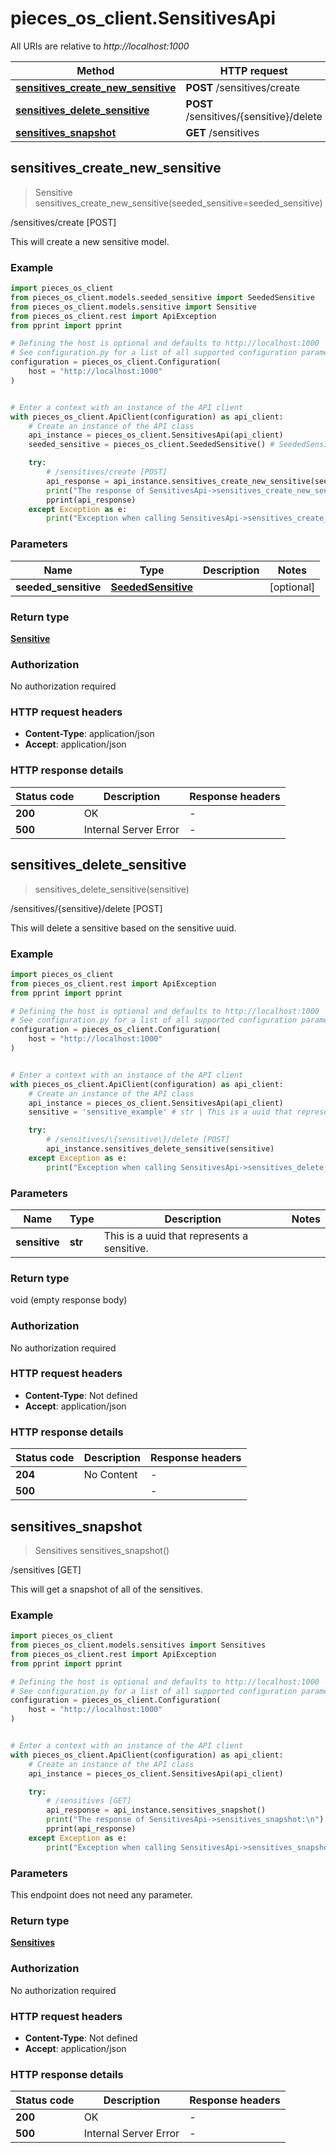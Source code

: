 # pieces_os_client.SensitivesApi

All URIs are relative to *http://localhost:1000*

Method | HTTP request | Description
------------- | ------------- | -------------
[**sensitives_create_new_sensitive**](SensitivesApi#sensitives_create_new_sensitive) | **POST** /sensitives/create | /sensitives/create [POST]
[**sensitives_delete_sensitive**](SensitivesApi#sensitives_delete_sensitive) | **POST** /sensitives/\{sensitive\}/delete | /sensitives/\{sensitive\}/delete [POST]
[**sensitives_snapshot**](SensitivesApi#sensitives_snapshot) | **GET** /sensitives | /sensitives [GET]


## **sensitives_create_new_sensitive**
> Sensitive sensitives_create_new_sensitive(seeded_sensitive=seeded_sensitive)

/sensitives/create [POST]

This will create a new sensitive model.

### Example


```python
import pieces_os_client
from pieces_os_client.models.seeded_sensitive import SeededSensitive
from pieces_os_client.models.sensitive import Sensitive
from pieces_os_client.rest import ApiException
from pprint import pprint

# Defining the host is optional and defaults to http://localhost:1000
# See configuration.py for a list of all supported configuration parameters.
configuration = pieces_os_client.Configuration(
    host = "http://localhost:1000"
)


# Enter a context with an instance of the API client
with pieces_os_client.ApiClient(configuration) as api_client:
    # Create an instance of the API class
    api_instance = pieces_os_client.SensitivesApi(api_client)
    seeded_sensitive = pieces_os_client.SeededSensitive() # SeededSensitive |  (optional)

    try:
        # /sensitives/create [POST]
        api_response = api_instance.sensitives_create_new_sensitive(seeded_sensitive=seeded_sensitive)
        print("The response of SensitivesApi->sensitives_create_new_sensitive:\n")
        pprint(api_response)
    except Exception as e:
        print("Exception when calling SensitivesApi->sensitives_create_new_sensitive: %s\n" % e)
```



### Parameters


Name | Type | Description  | Notes
------------- | ------------- | ------------- | -------------
 **seeded_sensitive** | [**SeededSensitive**](SeededSensitive)|  | [optional] 

### Return type

[**Sensitive**](Sensitive)

### Authorization

No authorization required

### HTTP request headers

 - **Content-Type**: application/json
 - **Accept**: application/json

### HTTP response details

| Status code | Description | Response headers |
|-------------|-------------|------------------|
**200** | OK |  -  |
**500** | Internal Server Error |  -  |



## **sensitives_delete_sensitive**
> sensitives_delete_sensitive(sensitive)

/sensitives/\{sensitive\}/delete [POST]

This will delete a sensitive based on the sensitive uuid.

### Example


```python
import pieces_os_client
from pieces_os_client.rest import ApiException
from pprint import pprint

# Defining the host is optional and defaults to http://localhost:1000
# See configuration.py for a list of all supported configuration parameters.
configuration = pieces_os_client.Configuration(
    host = "http://localhost:1000"
)


# Enter a context with an instance of the API client
with pieces_os_client.ApiClient(configuration) as api_client:
    # Create an instance of the API class
    api_instance = pieces_os_client.SensitivesApi(api_client)
    sensitive = 'sensitive_example' # str | This is a uuid that represents a sensitive.

    try:
        # /sensitives/\{sensitive\}/delete [POST]
        api_instance.sensitives_delete_sensitive(sensitive)
    except Exception as e:
        print("Exception when calling SensitivesApi->sensitives_delete_sensitive: %s\n" % e)
```



### Parameters


Name | Type | Description  | Notes
------------- | ------------- | ------------- | -------------
 **sensitive** | **str**| This is a uuid that represents a sensitive. | 

### Return type

void (empty response body)

### Authorization

No authorization required

### HTTP request headers

 - **Content-Type**: Not defined
 - **Accept**: application/json

### HTTP response details

| Status code | Description | Response headers |
|-------------|-------------|------------------|
**204** | No Content |  -  |
**500** |  |  -  |



## **sensitives_snapshot**
> Sensitives sensitives_snapshot()

/sensitives [GET]

This will get a snapshot of all of the sensitives.

### Example


```python
import pieces_os_client
from pieces_os_client.models.sensitives import Sensitives
from pieces_os_client.rest import ApiException
from pprint import pprint

# Defining the host is optional and defaults to http://localhost:1000
# See configuration.py for a list of all supported configuration parameters.
configuration = pieces_os_client.Configuration(
    host = "http://localhost:1000"
)


# Enter a context with an instance of the API client
with pieces_os_client.ApiClient(configuration) as api_client:
    # Create an instance of the API class
    api_instance = pieces_os_client.SensitivesApi(api_client)

    try:
        # /sensitives [GET]
        api_response = api_instance.sensitives_snapshot()
        print("The response of SensitivesApi->sensitives_snapshot:\n")
        pprint(api_response)
    except Exception as e:
        print("Exception when calling SensitivesApi->sensitives_snapshot: %s\n" % e)
```



### Parameters

This endpoint does not need any parameter.

### Return type

[**Sensitives**](Sensitives)

### Authorization

No authorization required

### HTTP request headers

 - **Content-Type**: Not defined
 - **Accept**: application/json

### HTTP response details

| Status code | Description | Response headers |
|-------------|-------------|------------------|
**200** | OK |  -  |
**500** | Internal Server Error |  -  |



